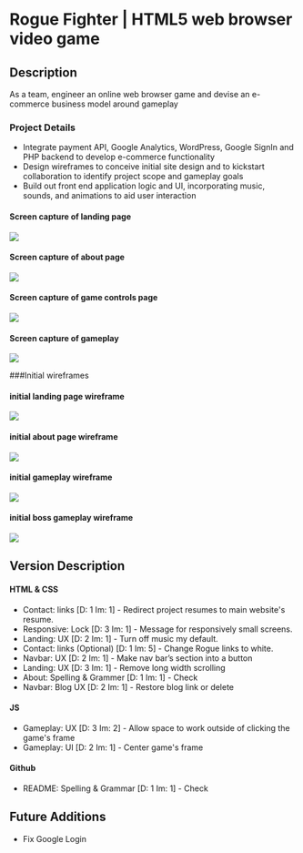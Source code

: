 # Rogue Fighter | HTML5 web browser video game

## Description
As a team, engineer an online web browser game and devise an e-commerce business model around gameplay

### Project Details
- Integrate payment API, Google Analytics, WordPress, Google SignIn and PHP backend to develop e-commerce functionality
- Design wireframes to conceive initial site design and to kickstart collaboration to identify project scope and gameplay goals
- Build out front end application logic and UI, incorporating music, sounds, and animations to aid user interaction

#### Screen capture of landing page
<img src="../README_assets/rogue-fighter-landing-page.JPG"/>

#### Screen capture of about page
<img src="../README_assets/rogue-fighter-about-page.jpg"/>

#### Screen capture of game controls page
<img src="../README_assets/rogue-fighter-controls-page.jpg"/>

#### Screen capture of gameplay
<img src="../README_assets/rogue-fighter-game-play.JPG"/>

###Initial wireframes

#### initial landing page wireframe
<img src="../README_assets/rogue-fighter-landing-wireframe.jpg"/>

#### initial about page wireframe
<img src="../README_assets/rogue-fighter-credits-wireframe.jpg"/>

#### initial gameplay wireframe
<img src="../README_assets/rogue-fighter-game-play-wireframe.jpg"/>

#### initial boss gameplay wireframe
<img src="../README_assets/rogue-fighter-boss-gameplay-wireframe.jpg"/>

## Version Description

#### HTML & CSS
* Contact: links [D: 1 Im: 1] - Redirect project resumes to main website's resume.
* Responsive: Lock [D: 3 Im: 1] - Message for responsively small screens.
* Landing: UX [D: 2 Im: 1] - Turn off music my default.
* Contact: links (Optional) [D: 1 Im: 5] - Change Rogue links to white.
* Navbar: UX [D: 2 Im: 1] - Make nav bar’s section into a button
* Landing: UX [D: 3 Im: 1] - Remove long width scrolling
* About: Spelling & Grammer [D: 1 Im: 1] - Check
* Navbar: Blog UX [D: 2 Im: 1] - Restore blog link or delete

#### JS
* Gameplay: UX [D: 3 Im: 2] - Allow space to work outside of clicking the game's frame
* Gameplay: UI [D: 2 Im: 1] - Center game's frame
#### Github
*  README: Spelling & Grammar [D: 1 Im: 1] - Check

## Future Additions
* Fix Google Login